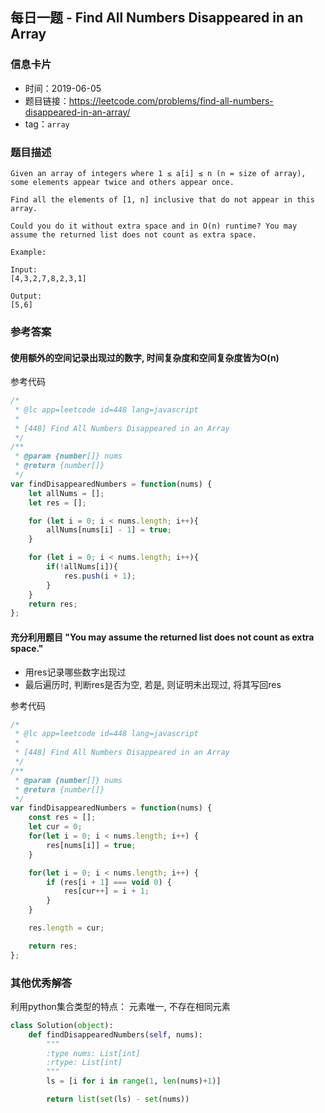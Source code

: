 ## 每日一题 - Find All Numbers Disappeared in an Array

### 信息卡片

- 时间：2019-06-05
- 题目链接：https://leetcode.com/problems/find-all-numbers-disappeared-in-an-array/
- tag：`array`

### 题目描述

```
Given an array of integers where 1 ≤ a[i] ≤ n (n = size of array), some elements appear twice and others appear once.

Find all the elements of [1, n] inclusive that do not appear in this array.

Could you do it without extra space and in O(n) runtime? You may assume the returned list does not count as extra space.

Example:

Input:
[4,3,2,7,8,2,3,1]

Output:
[5,6]
```

### 参考答案

#### 使用额外的空间记录出现过的数字, 时间复杂度和空间复杂度皆为O(n)

参考代码
```javascript
/*
 * @lc app=leetcode id=448 lang=javascript
 *
 * [448] Find All Numbers Disappeared in an Array
 */
/**
 * @param {number[]} nums
 * @return {number[]}
 */
var findDisappearedNumbers = function(nums) {
    let allNums = [];
    let res = [];

    for (let i = 0; i < nums.length; i++){
        allNums[nums[i] - 1] = true;
    }

    for (let i = 0; i < nums.length; i++){
        if(!allNums[i]){
            res.push(i + 1);
        }
    }
    return res;
};
```

#### 充分利用题目 "You may assume the returned list does not count as extra space."

- 用res记录哪些数字出现过
- 最后遍历时, 判断res是否为空, 若是, 则证明未出现过, 将其写回res

参考代码
```javascript
/*
 * @lc app=leetcode id=448 lang=javascript
 *
 * [448] Find All Numbers Disappeared in an Array
 */
/**
 * @param {number[]} nums
 * @return {number[]}
 */
var findDisappearedNumbers = function(nums) {
    const res = [];
    let cur = 0;
    for(let i = 0; i < nums.length; i++) {
        res[nums[i]] = true;
    }

    for(let i = 0; i < nums.length; i++) {
        if (res[i + 1] === void 0) {
            res[cur++] = i + 1;
        }
    }

    res.length = cur;

    return res;
};
```


### 其他优秀解答
利用python集合类型的特点： 元素唯一, 不存在相同元素

```python
class Solution(object):
    def findDisappearedNumbers(self, nums):
        """
        :type nums: List[int]
        :rtype: List[int]
        """
        ls = [i for i in range(1, len(nums)+1)]

        return list(set(ls) - set(nums))
```
